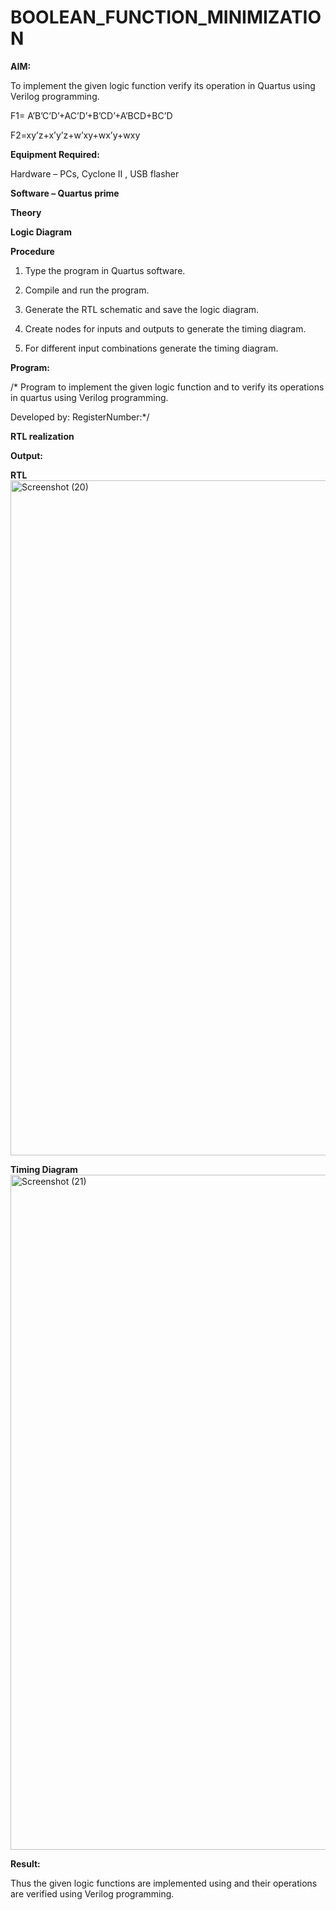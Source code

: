 # BOOLEAN_FUNCTION_MINIMIZATION

**AIM:**

To implement the given logic function verify its operation in Quartus using Verilog programming.

F1= A’B’C’D’+AC’D’+B’CD’+A’BCD+BC’D 

F2=xy’z+x’y’z+w’xy+wx’y+wxy

**Equipment Required:**

Hardware – PCs, Cyclone II , USB flasher

**Software – Quartus prime**

**Theory**

**Logic Diagram**

**Procedure**

1.	Type the program in Quartus software.

2.	Compile and run the program.

3.	Generate the RTL schematic and save the logic diagram.

4.	Create nodes for inputs and outputs to generate the timing diagram.

5.	For different input combinations generate the timing diagram.


**Program:**

/* Program to implement the given logic function and to verify its operations in quartus using Verilog programming. 

Developed by: RegisterNumber:*/


**RTL realization**

**Output:**

**RTL**
<img width="1920" height="1080" alt="Screenshot (20)" src="https://github.com/user-attachments/assets/0872b9eb-e18a-427c-8bdf-91c7d7b46576" />

**Timing Diagram**
<img width="1920" height="1080" alt="Screenshot (21)" src="https://github.com/user-attachments/assets/b47c0605-a71f-4238-8515-ea3b8852d293" />

**Result:**

Thus the given logic functions are implemented using and their operations are verified using Verilog programming.

